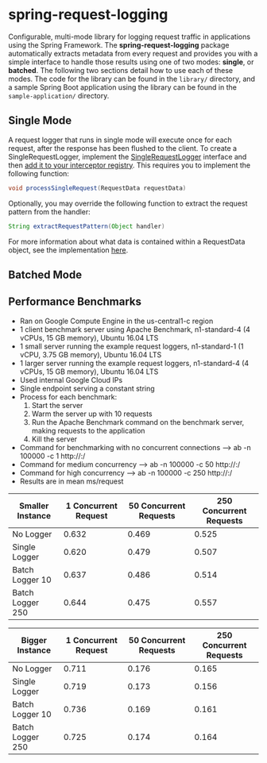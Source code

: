 # spring-request-logging
Configurable, multi-mode library for logging request traffic in applications using the Spring Framework.  The **spring-request-logging** package automatically extracts metadata from every request and provides you with a simple interface to handle those results using one of two modes: **single**, or **batched**.  The following two sections detail how to use each of these modes.  The code for the library can be found in the `library/` directory, and a sample Spring Boot application using the library can be found in the `sample-application/` directory.

## Single Mode

A request logger that runs in single mode will execute once for each request, after the response has been flushed to the client.  To create a SingleRequestLogger, implement the [SingleRequestLogger](https://github.com/AaronCoplan/spring-request-logging/blob/master/library/src/main/java/com/aaroncoplan/springrequestlogging/SingleRequestLogger.java) interface and then [add it to your interceptor registry](https://github.com/AaronCoplan/spring-request-logging/blob/master/sample-application/src/main/java/com/aaroncoplan/Application.java#L28).  This requires you to implement the following function:

```java
void processSingleRequest(RequestData requestData)
```

Optionally, you may override the following function to extract the request pattern from the handler:

```java
String extractRequestPattern(Object handler)
```
For more information about what data is contained within a RequestData object, see the implementation [here](https://github.com/AaronCoplan/spring-request-logging/blob/master/library/src/main/java/com/aaroncoplan/springrequestlogging/RequestData.java).

## Batched Mode

## Performance Benchmarks

* Ran on Google Compute Engine in the us-central1-c region
* 1 client benchmark server using Apache Benchmark, n1-standard-4 (4 vCPUs, 15 GB memory), Ubuntu 16.04 LTS
* 1 small server running the example request loggers, n1-standard-1 (1 vCPU, 3.75 GB memory), Ubuntu 16.04 LTS
* 1 larger server running the example request loggers, n1-standard-4 (4 vCPUs, 15 GB memory), Ubuntu 16.04 LTS
* Used internal Google Cloud IPs
* Single endpoint serving a constant string
* Process for each benchmark:
    1. Start the server
    2. Warm the server up with 10 requests
    3. Run the Apache Benchmark command on the benchmark server, making requests to the application
    4. Kill the server
* Command for benchmarking with no concurrent connections --> ab -n 100000 -c 1 http://<ip>:<port>/
* Command for medium concurrency --> ab -n 100000 -c 50 http://<ip>:<port>/
* Command for high concurrency --> ab -n 100000 -c 250 http://<ip>:<port>/
* Results are in mean ms/request

| Smaller Instance | 1 Concurrent Request | 50 Concurrent Requests | 250 Concurrent Requests |
| ---------------- | -------------------- | ---------------------- | ----------------------- |
| No Logger        | 0.632                | 0.469                  | 0.525                   |
| Single Logger    | 0.620                | 0.479                  | 0.507                   |
| Batch Logger 10  | 0.637                | 0.486                  | 0.514                   |
| Batch Logger 250 | 0.644                | 0.475                  | 0.557                   |

| Bigger Instance  | 1 Concurrent Request | 50 Concurrent Requests | 250 Concurrent Requests |
| ---------------- | -------------------- | ---------------------- | ----------------------- |
| No Logger        | 0.711                | 0.176                  | 0.165                   |
| Single Logger    | 0.719                | 0.173                  | 0.156                   |
| Batch Logger 10  | 0.736                | 0.169                  | 0.161                   |
| Batch Logger 250 | 0.725                | 0.174                  | 0.164                   |
